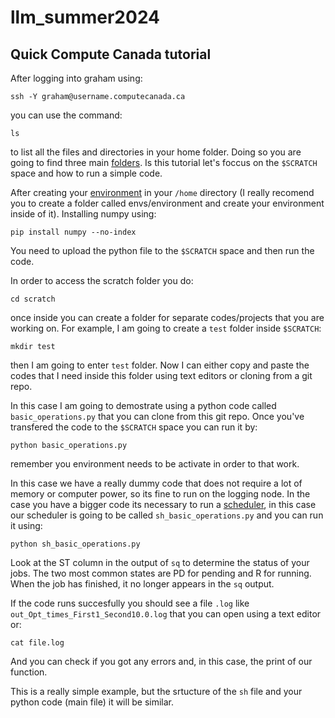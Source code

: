# llm_summer2024

## Quick Compute Canada tutorial 

After logging into graham using:
```
ssh -Y graham@username.computecanada.ca 
```
you can use the command: 
```
ls
```
to list all the files and directories in your home folder. Doing so you are going to find three main [folders](https://docs.alliancecan.ca/wiki/Project_layout). Is this tutorial let's foccus on the `$SCRATCH` space and how to run a simple code.

After creating your [environment](https://docs.alliancecan.ca/wiki/Python#Creating_and_using_a_virtual_environment) in your `/home` directory (I really recomend you to create a folder called envs/environment and create your environment inside of it). Installing numpy using: 
```
pip install numpy --no-index
```
You need to upload the python file to the `$SCRATCH` space and then run the code. 

In order to access the scratch folder you do: 
```
cd scratch
```
once inside you can create a folder for separate codes/projects that you are working on. For example, I am going to create a `test` folder inside `$SCRATCH`: 
```
mkdir test
```
then I am going to enter `test` folder. Now I can either copy and paste the codes that I need inside this folder using text editors or cloning from a git repo. 

In this case I am going to demostrate using a python code called `basic_operations.py` that you can clone from this git repo. Once you've transfered the code to the `$SCRATCH` space you can run it by:
```
python basic_operations.py
```
remember you environment needs to be activate in order to that work. 

In this case we have a really dummy code that does not require a lot of memory or computer power, so its fine to run on the logging node. In the case you have a bigger code its necessary to run a [scheduler](https://docs.alliancecan.ca/wiki/What_is_a_scheduler%3F), in this case our scheduler is going to be called `sh_basic_operations.py` and you can run it using:
```
python sh_basic_operations.py
```

Look at the ST column in the output of `sq` to determine the status of your jobs. The two most common states are PD for pending and R for running. When the job has finished, it no longer appears in the `sq` output. 

If the code runs succesfully you should see a file `.log` like `out_Opt_times_First1_Second10.0.log` that you can open using a text editor or:
```
cat file.log
```
And you can check if you got any errors and, in this case, the print of our function. 

This is a really simple example, but the srtucture of the `sh` file and your python code (main file) it will be similar. 


